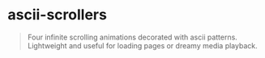 # ascii-scrollers
> Four infinite scrolling animations decorated with ascii patterns.  
> Lightweight and useful for loading pages or dreamy media playback.  
